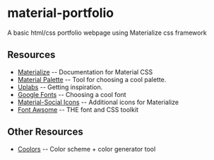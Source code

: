 # material-portfolio
A basic html/css portfolio webpage using Materialize css framework


## Resources

* [Materialize](materializecss.com/getting-started.html) -- Documentation for Material CSS
* [Material Palette](https://www.materialpalette.com) -- Tool for choosing a cool palette.
* [Uplabs](https://www.uplabs.com) -- Getting inspiration.
* [Google Fonts](https://fonts.google.com) -- Choosing a cool font
* [Material-Social Icons](https://terrymooreii.github.io/materialize-social/) -- Additional icons for Materialize
* [Font Awsome](http://fontawesome.io) -- THE font and CSS toolkit


## Other Resources
* [Coolors](https://coolors.co) -- Color scheme + color generator tool
